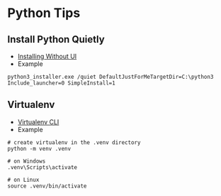 # Python Tips

## Install Python Quietly
* [Installing Without UI](https://docs.python.org/3/using/windows.html#installing-without-ui)
* Example
```
python3_installer.exe /quiet DefaultJustForMeTargetDir=C:\python3 Include_launcher=0 SimpleInstall=1 
```


## Virtualenv
* [Virtualenv CLI](https://virtualenv.pypa.io/en/latest/cli_interface.html#cli-flags)
* Example
```
# create virtualenv in the .venv directory
python -m venv .venv

# on Windows
.venv\Scripts\activate

# on Linux
source .venv/bin/activate
```

